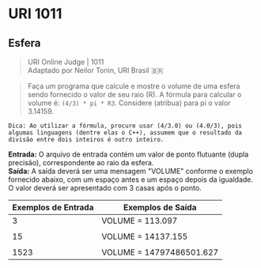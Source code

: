 # URI 1011

## Esfera

>URI Online Judge | 1011  
>Adaptado por Neilor Tonin, URI Brasil :brazil:

>Faça um programa que calcule e mostre o volume de uma esfera sendo fornecido o valor de seu raio (R). A fórmula para calcular o volume é: `(4/3) * pi * R3`. Considere (atribua) para pi o valor 3.14159.  

```"
Dica: Ao utilizar a fórmula, procure usar (4/3.0) ou (4.0/3), pois algumas linguagens (dentre elas o C++), assumem que o resultado da divisão entre dois inteiros é outro inteiro.
```

**Entrada:** O arquivo de entrada contém um valor de ponto flutuante (dupla precisão), correspondente ao raio da esfera.  
**Saída:** A saída deverá ser uma mensagem "VOLUME" conforme o exemplo fornecido abaixo, com um espaço antes e um espaço depois da igualdade. O valor deverá ser apresentado com 3 casas após o ponto.  

| Exemplos de Entrada | Exemplos de Saída        |
| ------------------- | ------------------------ |
| 3                   | VOLUME = 113.097         |
|                     |                          |
| 15                  | VOLUME = 14137.155       |
|                     |                          |
| 1523                | VOLUME = 14797486501.627 |
